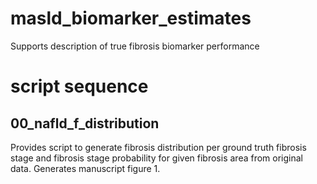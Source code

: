 # masld_biomarker_estimates
Supports description of true fibrosis biomarker performance

# script sequence

## 00_nafld_f_distribution
Provides script to generate fibrosis distribution per ground truth fibrosis stage and fibrosis stage probability for given fibrosis area from original data.  Generates manuscript figure 1.
